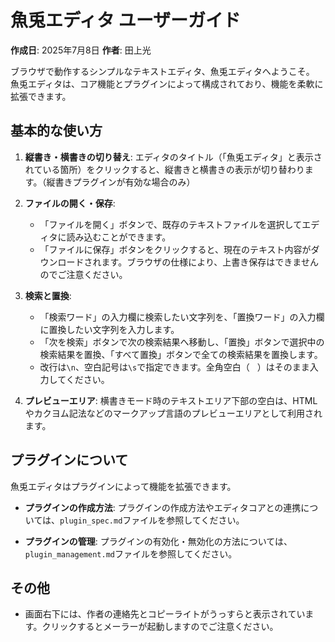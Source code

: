 # 魚兎エディタ ユーザーガイド

**作成日**: 2025年7月8日
**作者**: 田上光

ブラウザで動作するシンプルなテキストエディタ、魚兎エディタへようこそ。
魚兎エディタは、コア機能とプラグインによって構成されており、機能を柔軟に拡張できます。

## 基本的な使い方

1.  **縦書き・横書きの切り替え**:
    エディタのタイトル（「魚兎エディタ」と表示されている箇所）をクリックすると、縦書きと横書きの表示が切り替わります。（縦書きプラグインが有効な場合のみ）

2.  **ファイルの開く・保存**:
    *   「ファイルを開く」ボタンで、既存のテキストファイルを選択してエディタに読み込むことができます。
    *   「ファイルに保存」ボタンをクリックすると、現在のテキスト内容がダウンロードされます。ブラウザの仕様により、上書き保存はできませんのでご注意ください。

3.  **検索と置換**:
    *   「検索ワード」の入力欄に検索したい文字列を、「置換ワード」の入力欄に置換したい文字列を入力します。
    *   「次を検索」ボタンで次の検索結果へ移動し、「置換」ボタンで選択中の検索結果を置換、「すべて置換」ボタンで全ての検索結果を置換します。
    *   改行は`\n`、空白記号は`\s`で指定できます。全角空白（`　`）はそのまま入力してください。

4.  **プレビューエリア**:
    横書きモード時のテキストエリア下部の空白は、HTMLやカクヨム記法などのマークアップ言語のプレビューエリアとして利用されます。

## プラグインについて

魚兎エディタはプラグインによって機能を拡張できます。

*   **プラグインの作成方法**:
    プラグインの作成方法やエディタコアとの連携については、`plugin_spec.md`ファイルを参照してください。

*   **プラグインの管理**:
    プラグインの有効化・無効化の方法については、`plugin_management.md`ファイルを参照してください。

## その他

*   画面右下には、作者の連絡先とコピーライトがうっすらと表示されています。クリックするとメーラーが起動しますのでご注意ください。

